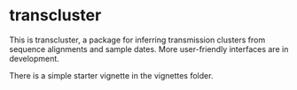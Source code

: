 # transcluster

This is transcluster, a package for inferring transmission clusters from sequence alignments and sample dates.
More user-friendly interfaces are in development.

There is a simple starter vignette in the vignettes folder.

